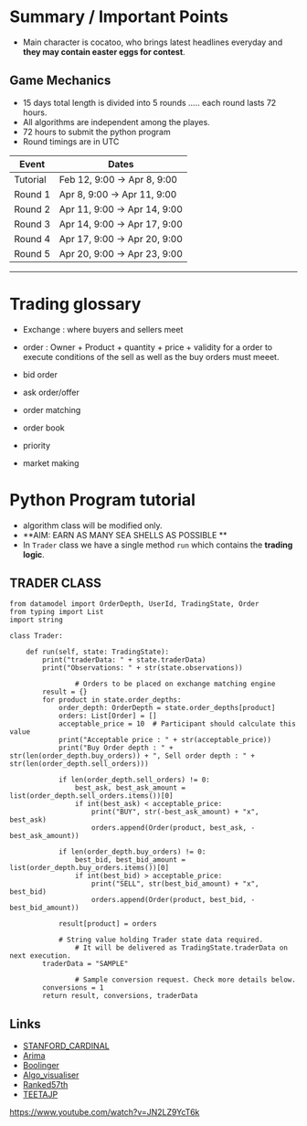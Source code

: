 # Summary / Important Points

- Main character is cocatoo, who brings latest headlines everyday and **they may contain easter eggs for contest**. 

## Game Mechanics 

- 15 days total length is divided into 5 rounds ..... each round lasts 72 hours. 
- All algorithms are independent among the playes. 
- 72 hours to submit the python program 
- Round timings are in UTC

| Event | Dates |
|---|---|
| Tutorial | Feb 12, 9:00 → Apr 8, 9:00 |
| Round 1 | Apr 8, 9:00 → Apr 11, 9:00 |
| Round 2 | Apr 11, 9:00 → Apr 14, 9:00 |
| Round 3 | Apr 14, 9:00 → Apr 17, 9:00 |
| Round 4 | Apr 17, 9:00 → Apr 20, 9:00 |
| Round 5 | Apr 20, 9:00 → Apr 23, 9:00 |

---

# Trading glossary

- Exchange : where buyers and sellers meet
- order : Owner + Product + quantity + price + validity
            for a order to execute conditions of the sell as well as the buy orders must meeet.

- bid order 
- ask order/offer
- order matching 
- order book 
- priority
- market making 


# Python Program tutorial

- algorithm class will be modified only. 
- **AIM: EARN AS MANY SEA SHELLS AS POSSIBLE **
- In ```Trader``` class we have a single method ```run``` which contains the **trading logic**. 

## TRADER CLASS

```
from datamodel import OrderDepth, UserId, TradingState, Order
from typing import List
import string

class Trader:
    
    def run(self, state: TradingState):
        print("traderData: " + state.traderData)
        print("Observations: " + str(state.observations))

				# Orders to be placed on exchange matching engine
        result = {}
        for product in state.order_depths:
            order_depth: OrderDepth = state.order_depths[product]
            orders: List[Order] = []
            acceptable_price = 10  # Participant should calculate this value
            print("Acceptable price : " + str(acceptable_price))
            print("Buy Order depth : " + str(len(order_depth.buy_orders)) + ", Sell order depth : " + str(len(order_depth.sell_orders)))
    
            if len(order_depth.sell_orders) != 0:
                best_ask, best_ask_amount = list(order_depth.sell_orders.items())[0]
                if int(best_ask) < acceptable_price:
                    print("BUY", str(-best_ask_amount) + "x", best_ask)
                    orders.append(Order(product, best_ask, -best_ask_amount))
    
            if len(order_depth.buy_orders) != 0:
                best_bid, best_bid_amount = list(order_depth.buy_orders.items())[0]
                if int(best_bid) > acceptable_price:
                    print("SELL", str(best_bid_amount) + "x", best_bid)
                    orders.append(Order(product, best_bid, -best_bid_amount))
            
            result[product] = orders
    
		    # String value holding Trader state data required. 
				# It will be delivered as TradingState.traderData on next execution.
        traderData = "SAMPLE" 
        
				# Sample conversion request. Check more details below. 
        conversions = 1
        return result, conversions, traderData
```





## Links

- [STANFORD_CARDINAL](https://github.com/ShubhamAnandJain/IMC-Prosperity-2023-Stanford-Cardinal)
- [Arima](https://github.com/kzqiu/imc-2023/tree/master)
- [Boolinger](https://github.com/Kratos-is-here/IMC-Trading-Prosperity)
- [Algo_visualiser](https://github.com/jmerle/imc-prosperity-2-visualizer)
- [Ranked57th](https://github.com/MichalOkon/imc_prosperity)
- [TEETAJP](https://github.com/teetajp/IMC-Prosperity)


https://www.youtube.com/watch?v=JN2LZ9YcT6k